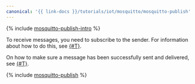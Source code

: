 ```yaml
---
canonical: '{{ link-docs }}/tutorials/iot/mosquitto/mosquitto-publish'
---
```


{% include [mosquitto-publish-intro](../../../_tutorials/applied/mosquitto-publish-intro.md) %}

To receive messages, you need to subscribe to the sender. For information about how to do this, see [{#T}](mosquitto-subscribe.md).

On how to make sure a message has been successfully sent and delivered, see [{#T}](../message-delivery-check.md).

{% include [mosquitto-publish](../../../_tutorials/applied/mosquitto-publish.md) %}
